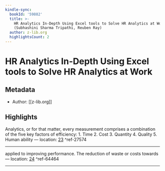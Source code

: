 ```yaml
---
kindle-sync:
  bookId: '59882'
  title: >-
    HR Analytics In-Depth Using Excel tools to Solve HR Analytics at Work
    (Subhashini Sharma Tripathi, Reuben Ray)
  author: z-lib.org
  highlightsCount: 2
---
```

# HR Analytics In-Depth Using Excel tools to Solve HR Analytics at Work
## Metadata
* Author: [[z-lib.org]]

## Highlights
Analytics, or for that matter, every measurement comprises a combination of the five key factors of efficiency: 1. Time 2. Cost 3. Quantity 4. Quality 5. Human ability — location: [23]() ^ref-27574

---
applied to improving performance. The reduction of waste or costs towards — location: [24]() ^ref-64464

---
